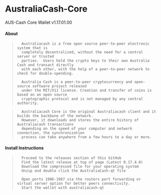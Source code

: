 # AustraliaCash-Core
AUS-Cash Core Wallet
v1.17.01.00
####	About

>		Australiacash is a free open source peer-to-peer electronic system that is
>		completely decentralized, without the need for a central server or trusted
>		parties.  Users hold the crypto keys to their own Australia Cash and transact directly
>		with each other, with the help of a peer-to-peer network to check for double-spending.
>
>		Australia Cash is a peer-to-peer cryptocurrency and open-source software project released 
>		under the MIT/X11 license. Creation and transfer of coins is based on an open source 
>		cryptographic protocol and is not managed by any central authority.


>		Australiacash Core is the original Australiacash client and it builds the backbone of the network.
>		However, it downloads and stores the entire history of Australiacash transactions
>		depending on the speed of your computer and network connection, the synchronization
>		process can take anywhere from a few hours to a day or more.		


####    Install Instructions

>       Proceed to the releases section of this GitHub
>       Find the latest release at top of page (Latest 0.17.4.0)
>       Download the compressed file for your operating system
>       Unzip and double click the AustraliaCash-qt file
>       
>       Open ports 1986-1987 via the routers port forwarding or virtual server option for better peers connectivity.
>       Start the wallet with australiacash-qt
